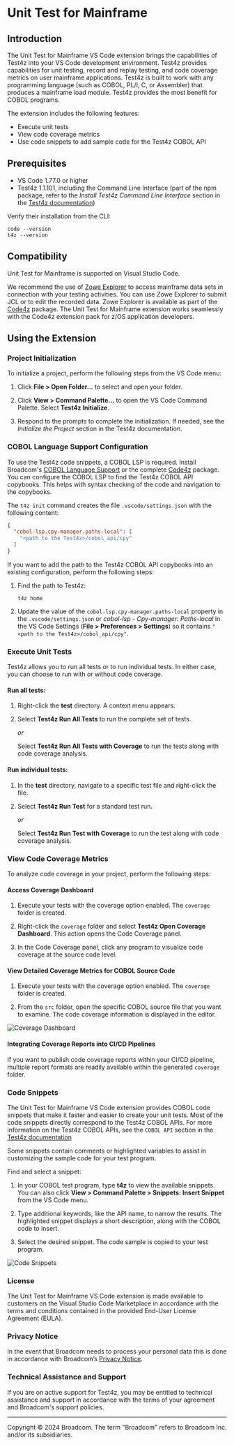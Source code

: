 # Unit Test for Mainframe

## Introduction

The Unit Test for Mainframe VS Code extension brings the capabilities of Test4z into your VS Code development environment. Test4z provides capabilities for unit testing, record and replay testing, and code coverage metrics on user mainframe applications. Test4z is built to work with any programming language (such as COBOL, PL/I, C, or Assembler) that produces a mainframe load module. Test4z provides the most benefit for COBOL programs.

The extension includes the following features:
- Execute unit tests
- View code coverage metrics
- Use code snippets to add sample code for the Test4z COBOL API 

## Prerequisites

  - VS Code 1.77.0 or higher
  - Test4z 1.1.101, including the Command Line Interface (part of the npm package, refer to the _Install Test4z Command Line Interface_ section in the [Test4z documentation](https://techdocs.broadcom.com/test4z))

Verify their installation from the CLI:

```
code --version
t4z --version
```

## Compatibility

Unit Test for Mainframe is supported on Visual Studio Code.

We recommend the use of [Zowe Explorer](https://marketplace.visualstudio.com/items?itemName=Zowe.vscode-extension-for-zowe) to access mainframe data sets in connection with your testing activities. You can use Zowe Explorer to submit JCL or to edit the recorded data. Zowe Explorer is available as part of the [Code4z](https://marketplace.visualstudio.com/items?itemName=broadcomMFD.code4z-extension-pack) package. The Unit Test for Mainframe extension works seamlessly with the Code4z extension pack for z/OS application developers.



## Using the Extension

### Project Initialization

To initialize a project, perform the following steps from the VS Code menu:

1. Click **File > Open Folder...** to select and open your folder.

2. Click **View > Command Palette...** to open the VS Code Command Palette. Select **Test4z Initialize**.

3. Respond to the prompts to complete the initialization. If needed, see the _Initialize the Project_ section in the Test4z documentation.


### COBOL Language Support Configuration

To use the Test4z code snippets, a COBOL LSP is required. Install Broadcom's [COBOL Language Support](https://marketplace.visualstudio.com/items?itemName=broadcomMFD.cobol-language-support) or the complete [Code4z](https://marketplace.visualstudio.com/items?itemName=broadcomMFD.code4z-extension-pack) package. You can configure the COBOL LSP to find the Test4z COBOL API copybooks. This helps with syntax checking of the code and navigation to the copybooks.

The `t4z init` command creates the file `.vscode/settings.json` with the following content:

```json
{
  "cobol-lsp.cpy-manager.paths-local": [
    "<path to the Test4z>/cobol_api/cpy"
  ]
}
```

If you want to add the path to the Test4z COBOL API copybooks into an existing configuration, perform the following steps:

1. Find the path to Test4z:

    ```
    t4z home
    ```

2. Update the value of the `cobol-lsp.cpy-manager.paths-local` property in the `.vscode/settings.json` or _cobol-lsp_ - _Cpy-manager:
Paths-local_ in the VS Code Settings (**File > Preferences > Settings**) so it contains `"<path to the Test4z>/cobol_api/cpy"`.

### Execute Unit Tests

Test4z allows you to run all tests or to run individual tests. In either case, you can choose to run with or without code coverage.

#### Run all tests:

1. Right-click the **test** directory. 
A context menu appears. 

2. Select **Test4z Run All Tests** to run the complete set of tests.

    _or_

    Select **Test4z Run All Tests with Coverage** to run the tests along with code coverage analysis.

#### Run individual tests:

1. In the **test** directory, navigate to a specific test file and right-click the file.

2. Select **Test4z Run Test** for a standard test run.

    _or_

    Select **Test4z Run Test with Coverage** to run the test along with code coverage analysis.


### View Code Coverage Metrics

To analyze code coverage in your project, perform the following steps:

#### Access Coverage Dashboard

1. Execute your tests with the coverage option enabled. The `coverage` folder is created.

2. Right-click the `coverage` folder and select **Test4z Open Coverage Dashboard**. This action opens the Code Coverage panel.

3. In the Code Coverage panel, click any program to visualize code coverage at the source code level.

#### View Detailed Coverage Metrics for COBOL Source Code

1. Execute your tests with the coverage option enabled. The `coverage` folder is created.

2. From the `src` folder, open the specific COBOL source file that you want to examine. The code coverage information is displayed in the editor.

![Coverage Dashboard](https://github.com/BroadcomMFD/unit-test-for-mainframe/blob/main/GIF/CoverageDashboard.gif)

#### Integrating Coverage Reports into CI/CD Pipelines

If you want to publish code coverage reports within your CI/CD pipeline, multiple report formats are readily available within the generated `coverage` folder.

### Code Snippets

The Unit Test for Mainframe VS Code extension provides COBOL code snippets that make it faster and easier to create your unit tests. Most of the code snippets directly correspond to the Test4z COBOL APIs. For more information on the Test4z COBOL APIs, see the `COBOL API` section in the [Test4z documentation](https://techdocs.broadcom.com/test4z)

Some snippets contain comments or highlighted variables to assist in customizing the sample code for your test program.

Find and select a snippet:

1. In your COBOL test program, type **t4z** to view the available snippets. You can also click **View > Command Palette > Snippets: Insert Snippet** from the VS Code menu.

2. Type additional keywords, like the API name, to narrow the results. The highlighted snippet displays a short description, along with the COBOL code to insert.

3. Select the desired snippet. The code sample is copied to your test program.

![Code Snippets](https://github.com/BroadcomMFD/unit-test-for-mainframe/blob/main/GIF/CodeSnippets.gif)


### License

The Unit Test for Mainframe VS Code extension is made available to customers on the Visual Studio Code Marketplace in accordance with the terms and conditions contained in the provided End-User License Agreement (EULA).


### Privacy Notice

In the event that Broadcom needs to process your personal data this is done in accordance with Broadcom’s [Privacy Notice](https://www.broadcom.com/company/legal/privacy/policy).

### Technical Assistance and Support

If you are on active support for Test4z, you may be entitled to technical assistance and support in accordance with the terms of your agreement and Broadcom's support policies.

---

Copyright © 2024 Broadcom. The term "Broadcom" refers to Broadcom Inc. and/or its subsidiaries.
